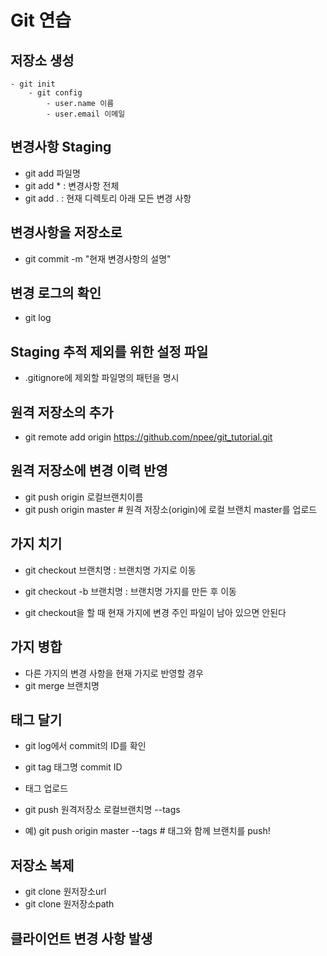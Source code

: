 # Git 연습

## 저장소 생성

    - git init
        - git config
            - user.name 이름
            - user.email 이메일

## 변경사항 Staging

- git add 파일명
- git add \* : 변경사항 전체
- git add . : 현재 디렉토리 아래 모든 변경 사항

## 변경사항을 저장소로

- git commit -m "현재 변경사항의 설명"

## 변경 로그의 확인

- git log

## Staging 추적 제외를 위한 설정 파일

- .gitignore에 제외할 파일명의 패턴을 명시

## 원격 저장소의 추가

- git remote add origin https://github.com/npee/git_tutorial.git

## 원격 저장소에 변경 이력 반영

- git push origin 로컬브랜치이름
- git push origin master # 원격 저장소(origin)에 로컬 브랜치 master를 업로드

## 가지 치기

- git checkout 브랜치명 : 브랜치명 가지로 이동
- git checkout -b 브랜치명 : 브랜치명 가지를 만든 후 이동

- git checkout을 할 때 현재 가지에 변경 주인 파일이 남아 있으면 안된다

## 가지 병합

- 다른 가지의 변경 사항을 현재 가지로 반영할 경우
- git merge 브랜치명

## 태그 달기

- git log에서 commit의 ID를 확인
- git tag 태그명 commit ID

- 태그 업로드
- git push 원격저장소 로컬브랜치명 --tags
- 예) git push origin master --tags # 태그와 함께 브랜치를 push!

## 저장소 복제

- git clone 원저장소url
- git clone 원저장소path

## 클라이언트 변경 사항 발생
